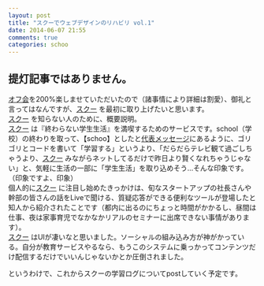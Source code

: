 ```yaml
---
layout: post
title: "スクーでウェブデザインのリハビリ vol.1"
date: 2014-06-07 21:55
comments: true
categories: schoo
---
```

## 提灯記事ではありません。
[オフ会](http://togetter.com/li/654824)を200%楽しませていただいたので（諸事情により詳細は割愛）、御礼と言ってはなんですが、[スクー](http://schoo.jp/) を最初に取り上げたいと思います。  
[スクー](http://schoo.jp/) を知らない人のために、概要説明。  
[スクー](http://schoo.jp/) は『終わらない学生生活』を満喫するためのサービスです。school（学校）の終わりを取って、【schoo】としたと[代表メッセージ](http://schoo.jp/company/detail)にあるように、ゴリゴリとコードを書いて「学習する」というより、「だらだらテレビ観て過ごしちゃうより、[スクー](http://schoo.jp/) みながらネットしてるだけで昨日より賢くなれちゃうじゃない」と、気軽に生活の一部に「学生生活」を取り込めそう…そんな印象です。（印象ですよ、印象）  
個人的に[スクー](http://schoo.jp/) に注目し始めたきっかけは、旬なスタートアップの社長さんや幹部の皆さんの話をLiveで聞ける、質疑応答ができる便利なツールが登場したと知人から紹介されたことです（都内に出るのにちょっと時間がかかるし、昼間は仕事、夜は家事育児でなかなかリアルのセミナーに出席できない事情があります）。  
[スクー](http://schoo.jp/) はUIが凄いなと思いました。ソーシャルの組み込み方が神がかっている。自分が教育サービスやるなら、もうこのシステムに乗っかってコンテンツだけ配信するだけでいいんじゃないかとか圧倒されました。  
  
というわけで、これからスクーの学習ログについてpostしていく予定です。